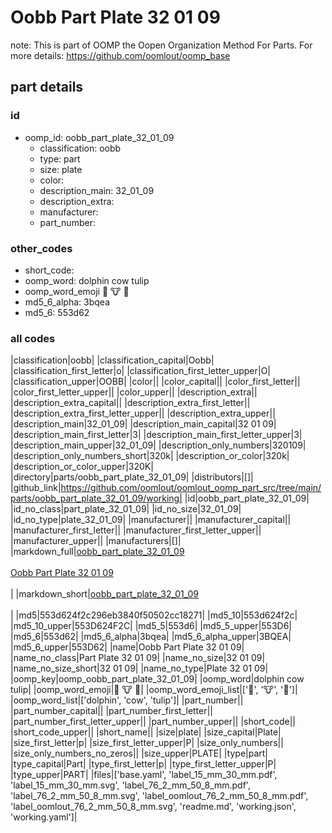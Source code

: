 # Oobb Part Plate 32 01 09  

note: This is part of OOMP the Oopen Organization Method For Parts. For more details: https://github.com/oomlout/oomp_base

##  part details





### id
* oomp_id: oobb_part_plate_32_01_09
  * classification: oobb
  * type: part
  * size: plate
  * color: 
  * description_main: 32_01_09
  * description_extra: 
  * manufacturer: 
  * part_number: 

### other_codes
* short_code: 
* oomp_word: dolphin cow tulip
* oomp_word_emoji :dolphin: :cow: :tulip:
* md5_6_alpha: 3bqea
* md5_6: 553d62

### all codes 
|classification|oobb|
|classification_capital|Oobb|
|classification_first_letter|o|
|classification_first_letter_upper|O|
|classification_upper|OOBB|
|color||
|color_capital||
|color_first_letter||
|color_first_letter_upper||
|color_upper||
|description_extra||
|description_extra_capital||
|description_extra_first_letter||
|description_extra_first_letter_upper||
|description_extra_upper||
|description_main|32_01_09|
|description_main_capital|32 01 09|
|description_main_first_letter|3|
|description_main_first_letter_upper|3|
|description_main_upper|32_01_09|
|description_only_numbers|320109|
|description_only_numbers_short|320k|
|description_or_color|320k|
|description_or_color_upper|320K|
|directory|parts/oobb_part_plate_32_01_09|
|distributors|[]|
|github_link|https://github.com/oomlout/oomlout_oomp_part_src/tree/main/parts/oobb_part_plate_32_01_09/working|
|id|oobb_part_plate_32_01_09|
|id_no_class|part_plate_32_01_09|
|id_no_size|32_01_09|
|id_no_type|plate_32_01_09|
|manufacturer||
|manufacturer_capital||
|manufacturer_first_letter||
|manufacturer_first_letter_upper||
|manufacturer_upper||
|manufacturers|[]|
|markdown_full|[oobb_part_plate_32_01_09](https://github.com/oomlout/oomlout_oomp_part_src/tree/main/parts/oobb_part_plate_32_01_09/working)<br>[](https://github.com/oomlout/oomlout_oomp_part_src/tree/main/parts/oobb_part_plate_32_01_09/working)<br>[Oobb Part Plate 32 01 09](https://github.com/oomlout/oomlout_oomp_part_src/tree/main/parts/oobb_part_plate_32_01_09/working)<br><br>|
|markdown_short|[oobb_part_plate_32_01_09](https://github.com/oomlout/oomlout_oomp_part_src/tree/main/parts/oobb_part_plate_32_01_09/working)<br><br>|
|md5|553d624f2c296eb3840f50502cc18271|
|md5_10|553d624f2c|
|md5_10_upper|553D624F2C|
|md5_5|553d6|
|md5_5_upper|553D6|
|md5_6|553d62|
|md5_6_alpha|3bqea|
|md5_6_alpha_upper|3BQEA|
|md5_6_upper|553D62|
|name|Oobb Part Plate 32 01 09|
|name_no_class|Part Plate 32 01 09|
|name_no_size|32 01 09|
|name_no_size_short|32 01 09|
|name_no_type|Plate 32 01 09|
|oomp_key|oomp_oobb_part_plate_32_01_09|
|oomp_word|dolphin cow tulip|
|oomp_word_emoji|:dolphin: :cow: :tulip:|
|oomp_word_emoji_list|[':dolphin:', ':cow:', ':tulip:']|
|oomp_word_list|['dolphin', 'cow', 'tulip']|
|part_number||
|part_number_capital||
|part_number_first_letter||
|part_number_first_letter_upper||
|part_number_upper||
|short_code||
|short_code_upper||
|short_name||
|size|plate|
|size_capital|Plate|
|size_first_letter|p|
|size_first_letter_upper|P|
|size_only_numbers||
|size_only_numbers_no_zeros||
|size_upper|PLATE|
|type|part|
|type_capital|Part|
|type_first_letter|p|
|type_first_letter_upper|P|
|type_upper|PART|
|files|['base.yaml', 'label_15_mm_30_mm.pdf', 'label_15_mm_30_mm.svg', 'label_76_2_mm_50_8_mm.pdf', 'label_76_2_mm_50_8_mm.svg', 'label_oomlout_76_2_mm_50_8_mm.pdf', 'label_oomlout_76_2_mm_50_8_mm.svg', 'readme.md', 'working.json', 'working.yaml']|
